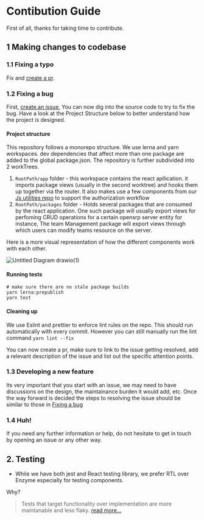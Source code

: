 # Contibution Guide

First of all, thanks for taking time to contribute.

## 1 Making changes to codebase

### 1.1 Fixing a typo

Fix and [create a pr](https://docs.github.com/en/pull-requests/collaborating-with-pull-requests/proposing-changes-to-your-work-with-pull-requests/creating-a-pull-request).

### 1.2 Fixing a bug

First, [create an issue](https://github.com/opensrp/web/issues/new/choose), You can now dig into the source code to try to fix the bug. Have a look at the Project Structure below to better understand how the project is designed.

#### Project structure

This repository follows a monorepo structure. We use lerna and yarn workspaces. dev dependencies that affect more than one package are added to the global package.json. The repository is further subdivided into 2 workTrees.

1. `RootPath/app` folder - this workspace contains the react apllication. it imports package views (usually in the second worktree) and hooks them up together via the router. It also makes use a few components from our [Js utilities repo](https://github.com/onaio/js-tools) to support the authorization workflow
2. `RootPath/packages` folder - Holds several packages that are consumed by the react application. One such package will usually export views for perfoming CRUD operations for a certain opensrp server entity for instance, The team Management package will export views through which users can modify teams resource on the server.

Here is a more visual representation of how the different components work with each other.

![Untitled Diagram drawio(1)](https://user-images.githubusercontent.com/28119869/172324415-b2a25cbf-53cf-4168-b2a4-6f379cef11b3.png)

#### Running tests

```
# make sure there are no stale package builds
yarn lerna:prepublish
yarn test
```

#### Cleaning up

We use Eslint and prettier to enforce lint rules on the repo. This should run automatically with every commit. However you can still manually run the lint command `yarn lint --fix`

You can now create a pr, make sure to link to the issue getting resolved, add a relevant description of the issue and list out the specific attention points.

### 1.3 Developing a new feature

Its very important that you start with an issue, we may need to have discussions on the design, the maintainance burden it would add, etc. Once the way forward is decided the steps to resolving the issue should be similar to those in [Fixing a bug](#12-fixing-a-bug)

### 1.4 Huh!

If you need any further information or help, do not hesitate to get in touch by opening an issue or any other way.

## 2. Testing

- While we have both jest and React testing library, we prefer RTL over Enzyme especially for testing components.

Why?

> Tests that target functionality over implementation are more maintanable and less flaky. [read more...](https://testing-library.com/docs/#the-problem)
